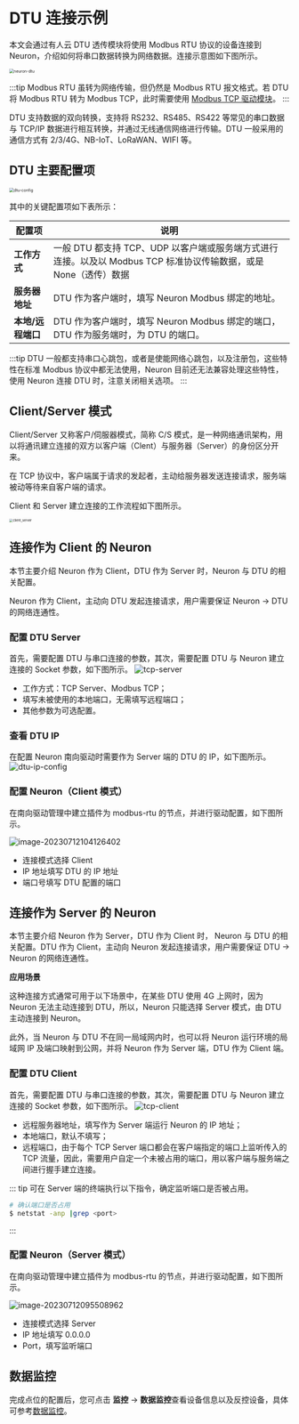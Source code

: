 # DTU 连接示例

本文会通过有人云 DTU 透传模块将使用 Modbus RTU 协议的设备连接到 Neuron，介绍如何将串口数据转换为网络数据。连接示意图如下图所示。

<img src="./assets/neuron-dtu.png" alt="neuron-dtu" style="zoom:50%;" />

:::tip
Modbus RTU 虽转为网络传输，但仍然是 Modbus RTU 报文格式。若 DTU 将 Modbus RTU 转为 Modbus TCP，此时需要使用 [Modbus TCP 驱动模块](../../../modbus-tcp/modbus-tcp.md)。
:::

DTU 支持数据的双向转换，支持将 RS232、RS485、RS422 等常见的串口数据与 TCP/IP 数据进行相互转换，并通过无线通信网络进行传输。DTU 一般采用的通信方式有 2/3/4G、NB-IoT、LoRaWAN、WIFI 等。

## DTU 主要配置项

<img src="./assets/DTU.png" alt="dtu-config" style="zoom:50%;" />

其中的关键配置项如下表所示：

| 配置项                  | 说明                                                    |
| -------------------- | ------------------------------------------------------- |
| **工作方式** | 一般 DTU 都支持 TCP、UDP 以客户端或服务端方式进行连接。以及以 Modbus TCP 标准协议传输数据，或是 None（透传）数据|
| **服务器地址** | DTU 作为客户端时，填写 Neuron Modbus 绑定的地址。|
| **本地/远程端口** | DTU 作为客户端时，填写 Neuron Modbus 绑定的端口，DTU 作为服务端时，为 DTU 的端口。 |

:::tip
DTU 一般都支持串口心跳包，或者是使能网络心跳包，以及注册包，这些特性在标准 Modbus 协议中都无法使用，Neuron 目前还无法兼容处理这些特性，使用 Neuron 连接 DTU 时，注意关闭相关选项。
:::


## Client/Server 模式

Client/Server 又称客户/伺服器模式，简称 C/S 模式，是一种网络通讯架构，用以将通讯建立连接的双方以客户端（Clent）与服务器（Server）的身份区分开来。

在 TCP 协议中，客户端属于请求的发起者，主动给服务器发送连接请求，服务端被动等待来自客户端的请求。

Client 和 Server 建立连接的工作流程如下图所示。

<img src="./assets/client_server.png" alt="client_server" style="zoom:40%;" />

## 连接作为 Client 的 Neuron

本节主要介绍 Neuron 作为 Client，DTU 作为 Server 时，Neuron 与 DTU 的相关配置。

Neuron 作为 Client，主动向 DTU 发起连接请求，用户需要保证 Neuron -> DTU 的网络连通性。

### 配置 DTU Server

首先，需要配置 DTU 与串口连接的参数，其次，需要配置 DTU 与 Neuron 建立连接的 Socket 参数，如下图所示。
![tcp-server](./assets/tcp-server.png)

* 工作方式：TCP Server、Modbus TCP；
* 填写未被使用的本地端口，无需填写远程端口；
* 其他参数为可选配置。

### 查看 DTU IP

在配置 Neuron 南向驱动时需要作为 Server 端的 DTU 的 IP，如下图所示。
![dtu-ip-config](./assets/dtu-ip-config.png)

### 配置 Neuron（Client 模式）

在南向驱动管理中建立插件为 modbus-rtu 的节点，并进行驱动配置，如下图所示。

![image-20230712104126402](./assets/neuron-client-config.png)

* 连接模式选择 Client
* IP 地址填写 DTU 的 IP 地址
* 端口号填写 DTU 配置的端口

## 连接作为 Server 的 Neuron

本节主要介绍 Neuron 作为 Server，DTU 作为 Client 时， Neuron 与 DTU 的相关配置。DTU 作为 Client，主动向 Neuron 发起连接请求，用户需要保证 DTU -> Neuron 的网络连通性。

**应用场景**

这种连接方式通常可用于以下场景中，在某些 DTU 使用 4G 上网时，因为 Neuron 无法主动连接到 DTU，所以，Neuron 只能选择 Server 模式，由 DTU 主动连接到 Neuron。

此外，当 Neuron 与 DTU 不在同一局域网内时，也可以将 Neuron 运行环境的局域网 IP 及端口映射到公网，并将 Neuron 作为 Server 端，DTU 作为 Client 端。

### 配置 DTU Client

首先，需要配置 DTU 与串口连接的参数，其次，需要配置 DTU 与 Neuron 建立连接的 Socket 参数，如下图所示。
![tcp-client](./assets/tcp-client.png)

* 远程服务器地址，填写作为 Server 端运行 Neuron 的 IP 地址；
* 本地端口，默认不填写；
* 远程端口，由于每个 TCP Server 端口都会在客户端指定的端口上监听传入的 TCP 流量，因此，需要用户自定一个未被占用的端口，用以客户端与服务端之间进行握手建立连接。

::: tip
可在 Server 端的终端执行以下指令，确定监听端口是否被占用。

```bash
# 确认端口是否占用
$ netstat -anp |grep <port>
```
:::

### 配置 Neuron（Server 模式）

在南向驱动管理中建立插件为 modbus-rtu 的节点，并进行驱动配置，如下图所示。

![image-20230712095508962](./assets/neuron-server-config.png)

* 连接模式选择 Server
* IP 地址填写 0.0.0.0
* Port，填写监听端口

## 数据监控

完成点位的配置后，您可点击 **监控** -> **数据监控**查看设备信息以及反控设备，具体可参考[数据监控](../../../../../usage/monitoring.md)。
